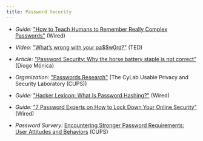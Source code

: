 ```yaml
---
title: Password Security
---
```


  * *Guide:* ["How to Teach Humans to Remember Really Complex Passwords"](http://www.wired.com/2014/07/how-to-teach-humans-to-remember-really-complex-passwords/) (Wired)

  * *Video:* ["What’s wrong with your pa$$w0rd?"](http://www.ted.com/talks/lorrie_faith_cranor_what_s_wrong_with_your_pa_w0rd?language=en) (TED)

  * *Article:* ["Password Security: Why the horse battery staple is not correct"](https://diogomonica.com/posts/password-security-why-the-horse-battery-staple-is-not-correct/) (Diogo Mónica)

  * *Organization:* ["Passwords Research"](http://cups.cs.cmu.edu/passwords.html) (The CyLab Usable Privacy and Security Laboratory (CUPS))

   * *Guide:* ["Hacker Lexicon: What Is Password Hashing?"](https://www.wired.com/2016/06/hacker-lexicon-password-hashing) (Wired)

   * *Guide:* ["7 Password Experts on How to Lock Down Your Online Security"](https://www.wired.com/2016/05/password-tips-experts/) (Wired)
   
   * *Password Survery:* [Encountering Stronger Password Requirements: User Attitudes and Behaviors](https://cups.cs.cmu.edu/soups/2010/proceedings/a2_shay.pdf#page=14) (CUPS)
